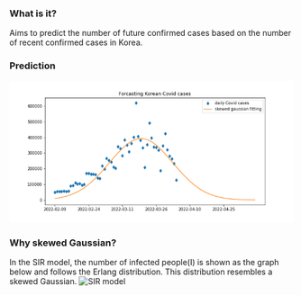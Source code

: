 ### What is it?
Aims to predict the number of future confirmed cases based on the number of recent confirmed cases in Korea.

### Prediction
![fitting&predcition](https://github.com/isingmodel/Covid_naive_fitting/blob/master/figs/fitting_n_prediction.png?raw=true)

### Why skewed Gaussian?
In the SIR model, the number of infected people(I) is shown as the graph below and follows the Erlang distribution. This distribution resembles a skewed Gaussian.
![SIR model](https://upload.wikimedia.org/wikipedia/commons/thumb/a/ac/SIR_trajectory.png/400px-SIR_trajectory.png)